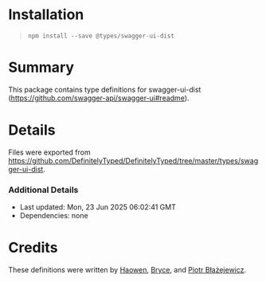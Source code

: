 # Installation
> `npm install --save @types/swagger-ui-dist`

# Summary
This package contains type definitions for swagger-ui-dist (https://github.com/swagger-api/swagger-ui#readme).

# Details
Files were exported from https://github.com/DefinitelyTyped/DefinitelyTyped/tree/master/types/swagger-ui-dist.

### Additional Details
 * Last updated: Mon, 23 Jun 2025 06:02:41 GMT
 * Dependencies: none

# Credits
These definitions were written by [Haowen](https://github.com/haowen737), [Bryce](https://github.com/brycematheson1234), and [Piotr Błażejewicz](https://github.com/peterblazejewicz).
